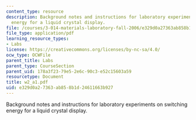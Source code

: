 ```yaml
---
content_type: resource
description: Background notes and instructions for laboratory experiments on switching
  energy for a liquid crystal display.
file: /courses/3-014-materials-laboratory-fall-2006/e329d0a27363ab858b1d24611663b927_w2_a1.pdf
file_type: application/pdf
learning_resource_types:
- Labs
license: https://creativecommons.org/licenses/by-nc-sa/4.0/
ocw_type: OCWFile
parent_title: Labs
parent_type: CourseSection
parent_uid: 178a3f23-79e5-2e6c-90c3-e52c15603a59
resourcetype: Document
title: w2_a1.pdf
uid: e329d0a2-7363-ab85-8b1d-24611663b927
---
```

Background notes and instructions for laboratory experiments on switching energy for a liquid crystal display.